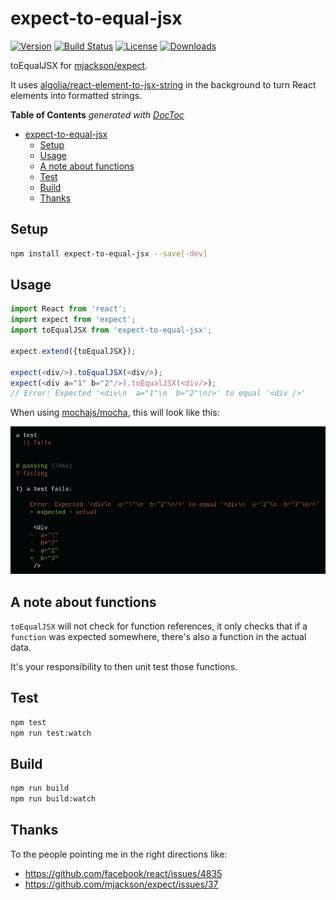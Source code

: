 # expect-to-equal-jsx

[![Version][version-svg]][package-url] [![Build Status][travis-svg]][travis-url] [![License][license-image]][license-url] [![Downloads][downloads-image]][downloads-url]

[travis-svg]: https://img.shields.io/travis/algolia/expect-to-equal-jsx/master.svg?style=flat-square
[travis-url]: https://travis-ci.org/algolia/expect-to-equal-jsx
[license-image]: http://img.shields.io/badge/license-MIT-green.svg?style=flat-square
[license-url]: LICENSE
[downloads-image]: https://img.shields.io/npm/dm/expect-to-equal-jsx.svg?style=flat-square
[downloads-url]: http://npm-stat.com/charts.html?package=expect-to-equal-jsx
[version-svg]: https://img.shields.io/npm/v/expect-to-equal-jsx.svg?style=flat-square
[package-url]: https://npmjs.org/package/expect-to-equal-jsx
[screenshot]: ./screenshot.png

toEqualJSX for [mjackson/expect](https://github.com/mjackson/expect).

It uses [algolia/react-element-to-jsx-string](https://github.com/algolia/react-element-to-jsx-string) in the background to turn React elements into formatted strings.

<!-- START doctoc generated TOC please keep comment here to allow auto update -->
<!-- DON'T EDIT THIS SECTION, INSTEAD RE-RUN doctoc TO UPDATE -->
**Table of Contents**  *generated with [DocToc](https://github.com/thlorenz/doctoc)*

- [expect-to-equal-jsx](#expect-to-equal-jsx)
  - [Setup](#setup)
  - [Usage](#usage)
  - [A note about functions](#a-note-about-functions)
  - [Test](#test)
  - [Build](#build)
  - [Thanks](#thanks)

<!-- END doctoc generated TOC please keep comment here to allow auto update -->

## Setup

```sh
npm install expect-to-equal-jsx --save[-dev]
```

## Usage

```js
import React from 'react';
import expect from 'expect';
import toEqualJSX from 'expect-to-equal-jsx';

expect.extend({toEqualJSX});

expect(<div/>).toEqualJSX(<div/>);
expect(<div a="1" b="2"/>).toEqualJSX(<div/>);
// Error: Expected '<div\n  a="1"\n  b="2"\n/>' to equal '<div />'
```

When using [mochajs/mocha](https://github.com/mochajs/mocha), this will look like this:

![Screenshot when using mocha][screenshot]

## A note about functions

`toEqualJSX` will not check for function references, it only checks that if a `function` was
expected somewhere, there's also a function in the actual data.

It's your responsibility to then unit test those functions.

## Test

```sh
npm test
npm run test:watch
```

## Build

```sh
npm run build
npm run build:watch
```

## Thanks

To the people pointing me in the right directions like:
- https://github.com/facebook/react/issues/4835
- https://github.com/mjackson/expect/issues/37
